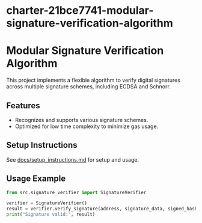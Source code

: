 # charter-21bce7741-modular-signature-verification-algorithm
# Modular Signature Verification Algorithm

This project implements a flexible algorithm to verify digital signatures across multiple signature schemes, including ECDSA and Schnorr. 

## Features
- Recognizes and supports various signature schemes.
- Optimized for low time complexity to minimize gas usage.

## Setup Instructions
See [docs/setup_instructions.md](docs/setup_instructions.md) for setup and usage.

## Usage Example
```python
from src.signature_verifier import SignatureVerifier

verifier = SignatureVerifier()
result = verifier.verify_signature(address, signature_data, signed_hash, scheme_type="ecdsa")
print("Signature valid:", result)
